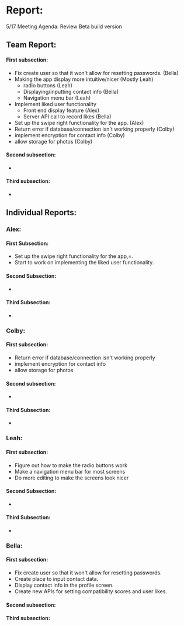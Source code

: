 # Report:

5/17 Meeting Agenda:
Review Beta build version

## Team Report:
#### First subsection:
- Fix create user so that it won't allow for resetting passwords. (Bella)
- Making the app display more intuitive/nicer (Mostly Leah)
    - radio buttons (Leah)
    - Displaying/inputting contact info (Bella)
    - Navigation menu bar (Leah)
- Implement liked user functionality
    - Front end display feature (Alex)
    - Server API call to record likes (Bella)
- Set up the swipe right functionality for the app. (Alex)
- Return error if database/connection isn't working properly (Colby)
- implement encryption for contact info (Colby)
- allow storage for photos (Colby)

#### Second subsection:
- 

#### Third subsection:
- 

## Individual Reports:

### Alex:
#### First Subsection:
- Set up the swipe right functionality for the app,=.
- Start to work on implementing the liked user functionality.

#### Second Subsection:
- 

#### Third Subsection:
-

### Colby:
#### First subsection:
- Return error if database/connection isn't working properly
- implement encryption for contact info
- allow storage for photos

#### Second subsection:
- 

#### Third Subsection:
- 

### Leah:
#### First subsection:
- Figure out how to make the radio buttons work
- Make a navigation menu bar for most screens
- Do more editing to make the screens look nicer

#### Second Subsection:
-

#### Third Subsection:
-

### Bella:
#### First subsection:
- Fix create user so that it won't allow for resetting passwords.
- Create place to input contact data.
- Display contact info in the profile screen.
- Create new APIs for setting compatibility scores and user likes.

#### Second subsection:


#### Third subsection:

